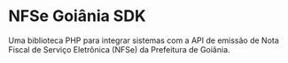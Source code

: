 # NFSe Goiânia SDK

Uma biblioteca PHP para integrar sistemas com a API de emissão de Nota Fiscal de Serviço Eletrônica (NFSe) da Prefeitura de Goiânia.

